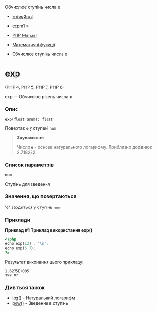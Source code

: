 Обчислює ступінь числа e

-   [« deg2rad](function.deg2rad.md)
    
-   [expm1 »](function.expm1.md)
    
-   [PHP Manual](index.md)
    
-   [Математичні функції](ref.math.md)
    
-   Обчислює ступінь числа e
    

# exp

(PHP 4, PHP 5, PHP 7, PHP 8)

exp — Обчислює рівень числа **`e`**

### Опис

```methodsynopsis
exp(float $num): float
```

Повертає **`e`** у ступені `num`

> **Зауваження**
> 
> Число **`e`** - основа натурального логарифму. Приблизно дорівнює 2.718282.

### Список параметрів

`num`

Ступінь для зведення

### Значення, що повертаються

'e' зводиться у ступінь `num`

### Приклади

**Приклад #1 Приклад використання **exp()****

```php
<?php
echo exp(12) . "\n";
echo exp(5.7);
?>
```

Результат виконання цього прикладу:

```
1.6275E+005
298.87
```

### Дивіться також

-   [log()](function.log.md) - Натуральний логарифм
-   [pow()](function.pow.md) - Зведення в ступінь